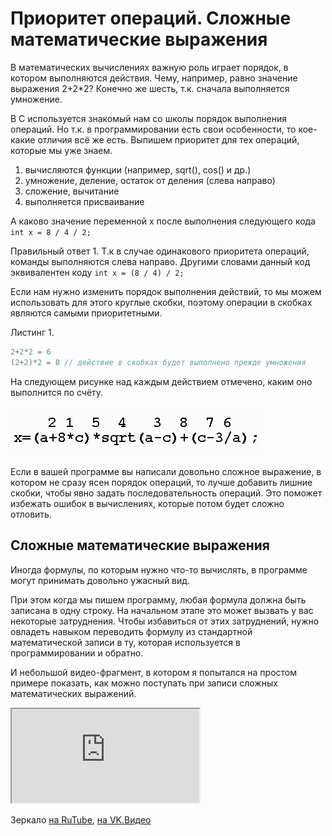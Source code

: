 # Приоритет операций. Cложные математические выражения

В математических вычислениях важную роль играет порядок, в котором выполняются действия. Чему, например, равно значение выражения 2+2*2? Конечно же шесть, т.к. сначала выполняется умножение.

В C используется знакомый нам со школы порядок выполнения операций. Но т.к. в программировании есть свои особенности, то кое-какие отличия всё же есть. Выпишем приоритет для тех операций, которые мы уже знаем.

1. вычисляются функции (например, sqrt(), cos() и др.)
2. умножение, деление, остаток от деления (слева направо)
3. сложение, вычитание
4. выполняется присваивание

А каково значение переменной x после выполнения следующего кода `int x = 8 / 4 / 2;`

Правильный ответ 1. Т.к в случае одинакового приоритета операций, команды выполняются слева направо. Другими словами данный код эквивалентен коду `int x = (8 / 4) / 2;`

Если нам нужно изменить порядок выполнения действий, то мы можем использовать для этого круглые скобки, поэтому операции в скобках являются самыми приоритетными.

Листинг 1.

```c
2+2*2 = 6
(2+2)*2 = 8 // действие в скобках будет выполнено прежде умножения
```

На следующем рисунке над каждым действием отмечено, каким оно выполнится по счёту.

![Приоритет операций в си. Пример.](./priority.png)


Если в вашей программе вы написали довольно сложное выражение, в котором не сразу ясен порядок операций, то лучше добавить лишние скобки, чтобы явно задать последовательность операций. Это поможет избежать ошибок в вычислениях, которые потом будет сложно отловить.

## Сложные математические выражения

Иногда формулы, по которым нужно что-то вычислять, в программе могут принимать довольно ужасный вид.

При этом когда мы пишем программу, любая формула должна быть записана в одну строку. На начальном этапе это может вызвать у вас некоторые затруднения. Чтобы избавиться от этих затруднений, нужно овладеть навыком переводить формулу из стандартной математической записи в ту, которая используется в программировании и обратно.

И небольшой видео-фрагмент, в котором я попытался на простом примере показать, как можно поступать при записи сложных математических выражений.

<div class="lessonVideo">
    <iframe src="https://www.youtube.com/embed/Gx6KUtmRmHs"  allowfullscreen></iframe>
</div>

Зеркало <a href="https://rutube.ru/video/5c9aa7607179e9bfa948a5e0951baf40/?r=wd">на RuTube</a>, <a href="https://vkvideo.ru/video-31218664_456239034">на VK.Видео</a>